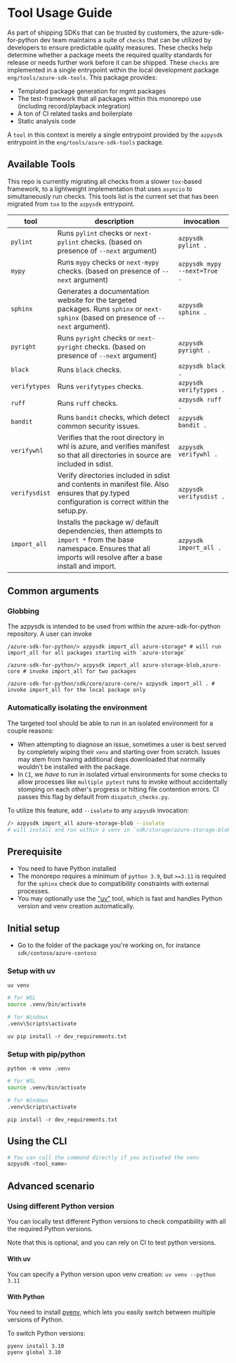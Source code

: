# Tool Usage Guide

As part of shipping SDKs that can be trusted by customers, the azure-sdk-for-python dev team maintains a suite of `checks` that can be utilized by developers to ensure predictable quality measures. These checks help determine whether a package meets the required quality standards for release or needs further work before it can be shipped. These `checks` are implemented in a single entrypoint within the local development package `eng/tools/azure-sdk-tools`. This package provides:
 
 - Templated package generation for mgmt packages
 -  The test-framework that all packages within this monorepo use (including record/playback integration)
 - A ton of CI related tasks and boilerplate
 - Static analysis code

A `tool` in this context is merely a single entrypoint provided by the `azpysdk` entrypoint in the `eng/tools/azure-sdk-tools` package.

## Available Tools

This repo is currently migrating all checks from a slower `tox`-based framework, to a lightweight implementation that uses `asyncio` to simultaneously run checks. This tools list is the current set that has been migrated from `tox` to the `azpysdk` entrypoint.

|tool|description|invocation|
|---|---|---|
|`pylint`| Runs `pylint` checks or `next-pylint` checks. (based on presence of `--next` argument)  | `azpysdk pylint .` |
|`mypy`| Runs `mypy` checks or `next-mypy` checks. (based on presence of `--next` argument)  | `azpysdk mypy --next=True  .` |
|`sphinx`| Generates a documentation website for the targeted packages. Runs `sphinx` or `next-sphinx` (based on presence of `--next` argument). | `azpysdk sphinx .` |
|`pyright`| Runs `pyright` checks or `next-pyright` checks. (based on presence of `--next` argument) | `azpysdk pyright .` |
|`black`| Runs `black` checks. | `azpysdk black .` |
|`verifytypes`| Runs `verifytypes` checks. | `azpysdk verifytypes .` |
|`ruff`| Runs `ruff` checks. | `azpysdk ruff .` |
|`bandit`| Runs `bandit` checks, which detect common security issues. | `azpysdk bandit .` |
|`verifywhl`| Verifies that the root directory in whl is azure, and verifies manifest so that all directories in source are included in sdist. | `azpysdk verifywhl .` |
|`verifysdist`| Verify directories included in sdist and contents in manifest file. Also ensures that py.typed configuration is correct within the setup.py. | `azpysdk verifysdist .` |
|`import_all`| Installs the package w/ default dependencies, then attempts to `import *` from the base namespace. Ensures that all imports will resolve after a base install and import. | `azpysdk import_all .` |

## Common arguments

### Globbing
The azpysdk is intended to be used from within the azure-sdk-for-python repository. A user can invoke

```
/azure-sdk-for-python/> azpysdk import_all azure-storage* # will run import_all for all packages starting with `azure-storage`

/azure-sdk-for-python/> azpysdk import_all azure-storage-blob,azure-core # invoke import_all for two packages

/azure-sdk-for-python/sdk/core/azure-core/> azpysdk import_all . # invoke import_all for the local package only
```

### Automatically isolating the environment

The targeted tool should be able to run in an isolated environment for a couple reasons:
-  When attempting to diagnose an issue, sometimes a user is best served by completely wiping their `venv` and starting over from scratch. Issues may stem from having additional deps downloaded that normally wouldn't be installed with the package.
- In `CI`, we _have_ to run in isolated virtual environments for some checks to allow processes like `multiple pytest` runs to invoke without accidentally stomping on each other's progress or hitting file contention errors. CI passes this flag by default from `dispatch_checks.py`.

To utilize this feature, add `--isolate` to any `azpysdk` invocation:

```bash
/> azpysdk import_all azure-storage-blob --isolate
# will install and run within a venv in `sdk/storage/azure-storage-blob/.venv_import_all/
```

## Prerequisite

- You need to have Python installed
- The monorepo requires a minimum of `python 3.9`, but `>=3.11` is required for the `sphinx` check due to compatibility constraints with external processes.
- You may optionally use the ["uv"](https://docs.astral.sh/uv/) tool, which is fast and handles Python version and venv creation automatically.

## Initial setup

- Go to the folder of the package you're working on, for instance `sdk/contoso/azure-contoso`

### Setup with uv

`uv venv`

```bash
# for WSL
source .venv/bin/activate 

# for Windows
.venv\Scripts\activate 
```

`uv pip install -r dev_requirements.txt`

### Setup with pip/python

`python -m venv .venv`

```bash
# for WSL
source .venv/bin/activate 

# for Windows
.venv\Scripts\activate 
```

`pip install -r dev_requirements.txt`

## Using the CLI

```bash
# You can call the command directly if you activated the venv
azpysdk <tool_name>
```

## Advanced scenario

### Using different Python version

You can locally test different Python versions to check compatibility with all the required Python versions.

Note that this is optional, and you can rely on CI to test python versions.

#### With uv

You can specify a Python version upon venv creation:
`uv venv --python 3.11`

#### With Python

You need to install [pyenv](https://github.com/pyenv/pyenv?tab=readme-ov-file#installation), which lets you easily switch between multiple versions of Python.

To switch Python versions:
```
pyenv install 3.10
pyenv global 3.10
```